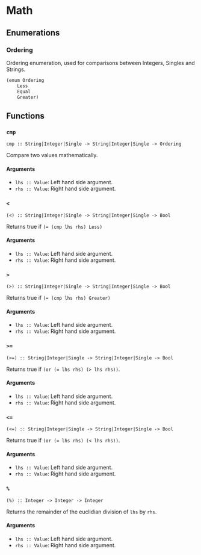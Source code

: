 Math
====

Enumerations
------------

### Ordering

Ordering enumeration, used for comparisons between Integers, Singles and Strings.

```clojure
(enum Ordering
	Less
	Equal
	Greater)
```

Functions
---------

### `cmp`

`cmp :: String|Integer|Single -> String|Integer|Single -> Ordering`

Compare two values mathematically.

#### Arguments

* `lhs :: Value`: Left hand side argument.
* `rhs :: Value`: Right hand side argument.

### `<`

`(<) :: String|Integer|Single -> String|Integer|Single -> Bool`

Returns true if `(= (cmp lhs rhs) Less)`

#### Arguments

* `lhs :: Value`: Left hand side argument.
* `rhs :: Value`: Right hand side argument.

### `>`

`(>) :: String|Integer|Single -> String|Integer|Single -> Bool`

Returns true if `(= (cmp lhs rhs) Greater)`

#### Arguments

* `lhs :: Value`: Left hand side argument.
* `rhs :: Value`: Right hand side argument.

### `>=`

`(>=) :: String|Integer|Single -> String|Integer|Single -> Bool`

Returns true if `(or (= lhs rhs) (> lhs rhs))`.

#### Arguments

* `lhs :: Value`: Left hand side argument.
* `rhs :: Value`: Right hand side argument.

### `<=`

`(<=) :: String|Integer|Single -> String|Integer|Single -> Bool`

Returns true if `(or (= lhs rhs) (< lhs rhs))`.

#### Arguments

* `lhs :: Value`: Left hand side argument.
* `rhs :: Value`: Right hand side argument.

### `%`

`(%) :: Integer -> Integer -> Integer`

Returns the remainder of the euclidian division of `lhs` by `rhs`.

#### Arguments

* `lhs :: Value`: Left hand side argument.
* `rhs :: Value`: Right hand side argument.

